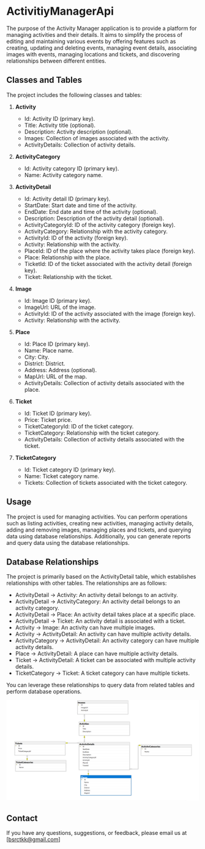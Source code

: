 # ActivitiyManagerApi

The purpose of the Activity Manager application is to provide a platform for managing activities and their details. It aims to simplify the process of editing and maintaining various events by offering features such as creating, updating and deleting events, managing event details, associating images with events, managing locations and tickets, and discovering relationships between different entities.

## Classes and Tables

The project includes the following classes and tables:

1. **Activity**
   - Id: Activity ID (primary key).
   - Title: Activity title (optional).
   - Description: Activity description (optional).
   - Images: Collection of images associated with the activity.
   - ActivityDetails: Collection of activity details.

2. **ActivityCategory**
   - Id: Activity category ID (primary key).
   - Name: Activity category name.

3. **ActivityDetail**
   - Id: Activity detail ID (primary key).
   - StartDate: Start date and time of the activity.
   - EndDate: End date and time of the activity (optional).
   - Description: Description of the activity detail (optional).
   - ActivityCategoryId: ID of the activity category (foreign key).
   - ActivityCategory: Relationship with the activity category.
   - ActivityId: ID of the activity (foreign key).
   - Activity: Relationship with the activity.
   - PlaceId: ID of the place where the activity takes place (foreign key).
   - Place: Relationship with the place.
   - TicketId: ID of the ticket associated with the activity detail (foreign key).
   - Ticket: Relationship with the ticket.

4. **Image**
   - Id: Image ID (primary key).
   - ImageUrl: URL of the image.
   - ActivityId: ID of the activity associated with the image (foreign key).
   - Activity: Relationship with the activity.

5. **Place**
   - Id: Place ID (primary key).
   - Name: Place name.
   - City: City.
   - District: District.
   - Address: Address (optional).
   - MapUrl: URL of the map.
   - ActivityDetails: Collection of activity details associated with the place.

6. **Ticket**
   - Id: Ticket ID (primary key).
   - Price: Ticket price.
   - TicketCategoryId: ID of the ticket category.
   - TicketCategory: Relationship with the ticket category.
   - ActivityDetails: Collection of activity details associated with the ticket.

7. **TicketCategory**
   - Id: Ticket category ID (primary key).
   - Name: Ticket category name.
   - Tickets: Collection of tickets associated with the ticket category.

## Usage

The project is used for managing activities. You can perform operations such as listing activities, creating new activities, managing activity details, adding and removing images, managing places and tickets, and querying data using database relationships. Additionally, you can generate reports and query data using the database relationships.

## Database Relationships

The project is primarily based on the ActivityDetail table, which establishes relationships with other tables. The relationships are as follows:

- ActivityDetail -> Activity: An activity detail belongs to an activity.
- ActivityDetail -> ActivityCategory: An activity detail belongs to an activity category.
- ActivityDetail -> Place: An activity detail takes place at a specific place.
- ActivityDetail -> Ticket: An activity detail is associated with a ticket.
- Activity -> Image: An activity can have multiple images.
- Activity -> ActivityDetail: An activity can have multiple activity details.
- ActivityCategory -> ActivityDetail: An activity category can have multiple activity details.
- Place -> ActivityDetail: A place can have multiple activity details.
- Ticket -> ActivityDetail: A ticket can be associated with multiple activity details.
- TicketCategory -> Ticket: A ticket category can have multiple tickets.

You can leverage these relationships to query data from related tables and perform database operations.

![Database](images/database.png)

## Contact

If you have any questions, suggestions, or feedback, please email us at [bsrctkk@gmail.com]
